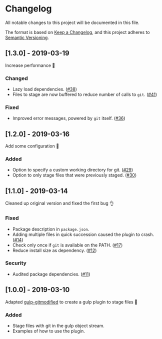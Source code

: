 # Changelog

All notable changes to this project will be documented in this file.

The format is based on [Keep a Changelog], and this project adheres to [Semantic
Versioning].

## [1.3.0] - 2019-03-19

Increase performance :racehorse:

### Changed

- Lazy load dependencies. ([#38])
- Files to stage are now buffered to reduce number of calls to `git`. ([#41])

### Fixed

- Improved error messages, powered by `git` itself. ([#36])

## [1.2.0] - 2019-03-16

Add some configuration :wrench:

### Added

- Option to specify a custom working directory for git. ([#29])
- Option to only stage files that were previously staged. ([#30])

## [1.1.0] - 2019-03-14

Cleaned up original version and fixed the first bug :ok_hand:

### Fixed

- Package description in `package.json`.
- Adding multiple files in quick succession caused the plugin to crash. ([#14])
- Check only once if `git` is available on the PATH. ([#17])
- Reduce install size as dependency. ([#12])

### Security

- Audited package dependencies. ([#11])

## [1.0.0] - 2019-03-10

Adapted [gulp-gitmodified](https://github.com/mikaelbr/gulp-gitmodified) to
create a gulp plugin to stage files :tada:

### Added

- Stage files with git in the gulp object stream.
- Examples of how to use the plugin.

[keep a changelog]: https://keepachangelog.com/en/1.0.0/
[semantic versioning]: https://semver.org/spec/v2.0.0.html
[#11]: https://github.com/ericcornelissen/gulp-gitstage/issues/11
[#12]: https://github.com/ericcornelissen/gulp-gitstage/issues/12
[#14]: https://github.com/ericcornelissen/gulp-gitstage/issues/14
[#17]: https://github.com/ericcornelissen/gulp-gitstage/issues/17
[#29]: https://github.com/ericcornelissen/gulp-gitstage/pull/29
[#30]: https://github.com/ericcornelissen/gulp-gitstage/pull/30
[#36]: https://github.com/ericcornelissen/gulp-gitstage/pull/36
[#38]: https://github.com/ericcornelissen/gulp-gitstage/pull/38
[#41]: https://github.com/ericcornelissen/gulp-gitstage/pull/41
